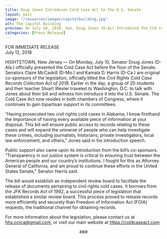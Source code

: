 ```yaml
---
title: Doug Jones Introduces Cold Case Act to the U.S. Senate
layout: post
image: "/resources/images/capitolbuilding.jpg"
alt: The Capitol Building
preview: On July 10, 2018, Sen. Doug Jones (D-AL) Introduced the CCA to the U.S. Senate.
categories: [Press Release]
---
```


FOR IMMEDIATE RELEASE<br />
July 12, 2018

HIGHTSTOWN, New Jersey — On Monday, July 10, Senator Doug Jones (D-Ala.) officially presented the Cold Case Act before the floor of the Senate. Senators Claire McCaskill (D-Mo.)  and Kamala D. Harris (D-Ca.) are original co-sponsors of the legislation, officially titled the _Civil Rights Cold Case Records Collection Act of 2018._ Earlier in the day, a group of 20 students and their teacher Stuart Wexler traveled to Washington, D.C. to talk with Jones about their bill and witness him introduce it into the U.S. Senate. The Cold Case Act now resides in both chambers of Congress, where it continues to gain bipartisan support in its committees.

“Having prosecuted two civil rights cold cases in Alabama, I know firsthand the importance of having every available piece of information at your disposal. This bill will ensure public access to records relating to these cases and will expand the universe of people who can help investigate these crimes, including journalists, historians, private investigators, local law enforcement, and others,” Jones said in his introduction speech.

Public support also came upon its introduction from the bill’s co-sponsors. “Transparency in our justice system is critical to ensuring trust between the American people and our country’s institutions. I fought for this as Attorney General of California, and am proud to continue these efforts in the United States Senate,” Senator Harris said.

The bill would establish an independent review board to facilitate the release of documents pertaining to civil rights cold cases. It borrows from the JFK Records Act of 1992, a successful piece of legislation that established a similar review board. This process proved to release records more efficiently and securely than Freedom of Information Act (FOIA) requests, the traditional channel for obtaining records.

For more information about the legislation, please contact us at <hhs.ccrca@gmail.com>, or visit our main website at <https://coldcaseact.com>

<p style="text-align: center">###</p>

